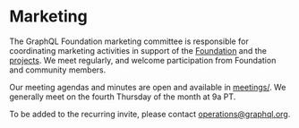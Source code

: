# Marketing

The GraphQL Foundation marketing committee is responsible for coordinating marketing activities in support of the [Foundation](https://foundation.graphql.org) and the [projects](https://github.com/graphql). We meet regularly, and welcome participation from Foundation and community members.

Our meeting agendas and minutes are open and available in [meetings/](./meetings/). We generally meet on the fourth Thursday of the month at 9a PT.

To be added to the recurring invite, please contact [operations@graphql.org](mailto:operations@graphql.org).